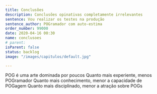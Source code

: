 ```yaml
---
title: Conclusões
description: Conclusões opinativas completamente irrelevantes
sentence: Vou realizar os testes na produção
sentence_author: POGramador com auto-estima
order_number: 99000
date: 2020-04-16 00:30
name: conclusoes
# parent:
isParent: false
status: backlog
image: "/images/capitulos/default.jpg"

---
```


POG é uma arte dominada por poucos
Quanto mais experiente, menos POGramador
Quanto mais conhecimento, menor a capacidade de POGagem
Quanto mais disciplinado, menor a atração sobre POGs
